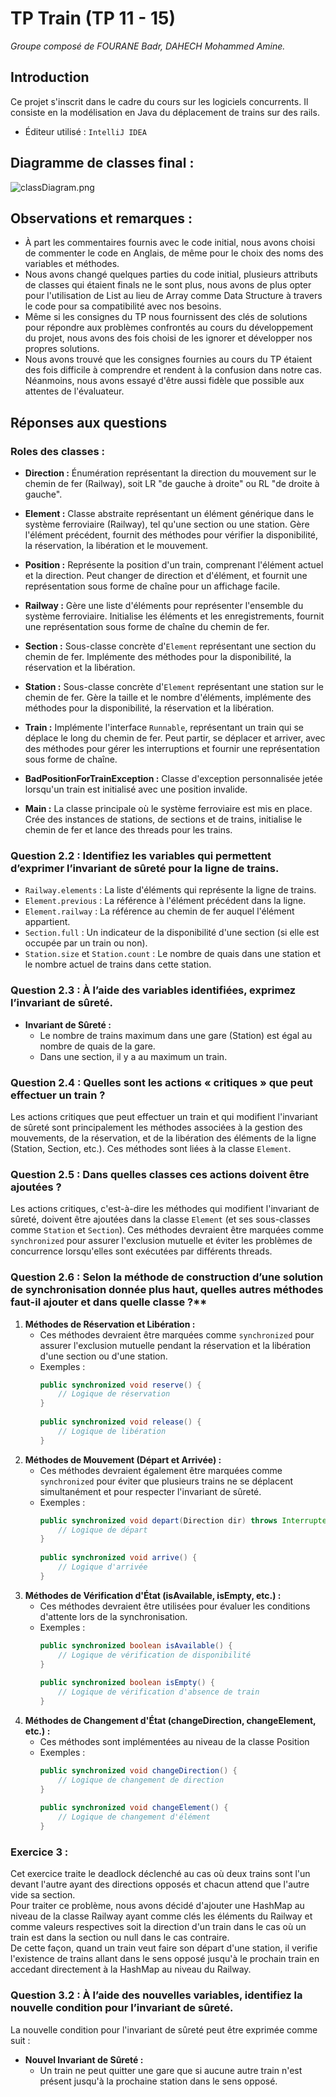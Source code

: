 # TP Train (TP 11 - 15)
_Groupe composé de FOURANE Badr, DAHECH Mohammed Amine._

## Introduction
Ce projet s'inscrit dans le cadre du cours sur les logiciels concurrents. Il consiste en la modélisation en Java du déplacement de trains sur des rails.
- Éditeur utilisé : `IntelliJ IDEA`

## Diagramme de classes final : 
![classDiagram.png](classDiagram.png)

## Observations et remarques :
- À part les commentaires fournis avec le code initial, nous avons choisi de commenter le code en Anglais, de même pour le choix des noms des variables et méthodes.
- Nous avons changé quelques parties du code initial, plusieurs attributs de classes qui étaient finals ne le sont plus, nous avons de plus opter pour l'utilisation de List au lieu de Array comme Data Structure à travers le code pour sa compatibilité avec nos besoins.
- Même si les consignes du TP nous fournissent des clés de solutions pour répondre aux problèmes confrontés au cours du développement du projet, nous avons des fois choisi de les ignorer et développer nos propres solutions.
- Nous avons trouvé que les consignes fournies au cours du TP étaient des fois difficile à comprendre et rendent à la confusion dans notre cas. Néanmoins, nous avons essayé d'être aussi fidèle que possible aux attentes de l'évaluateur.  

## Réponses aux questions

### Roles des classes :

- **Direction :** Énumération représentant la direction du mouvement sur le chemin de fer (Railway), soit LR "de gauche à droite" ou RL "de droite à gauche".

- **Element :** Classe abstraite représentant un élément générique dans le système ferroviaire (Railway), tel qu'une section ou une station. Gère l'élément précédent, fournit des méthodes pour vérifier la disponibilité, la réservation, la libération et le mouvement.

- **Position :** Représente la position d'un train, comprenant l'élément actuel et la direction. Peut changer de direction et d'élément, et fournit une représentation sous forme de chaîne pour un affichage facile.

- **Railway :** Gère une liste d'éléments pour représenter l'ensemble du système ferroviaire. Initialise les éléments et les enregistrements, fournit une représentation sous forme de chaîne du chemin de fer.

- **Section :** Sous-classe concrète d'`Element` représentant une section du chemin de fer. Implémente des méthodes pour la disponibilité, la réservation et la libération.

- **Station :** Sous-classe concrète d'`Element` représentant une station sur le chemin de fer. Gère la taille et le nombre d'éléments, implémente des méthodes pour la disponibilité, la réservation et la libération.

- **Train :** Implémente l'interface `Runnable`, représentant un train qui se déplace le long du chemin de fer. Peut partir, se déplacer et arriver, avec des méthodes pour gérer les interruptions et fournir une représentation sous forme de chaîne.

- **BadPositionForTrainException :** Classe d'exception personnalisée jetée lorsqu'un train est initialisé avec une position invalide.

- **Main :** La classe principale où le système ferroviaire est mis en place. Crée des instances de stations, de sections et de trains, initialise le chemin de fer et lance des threads pour les trains.


### Question 2.2 : Identifiez les variables qui permettent d’exprimer l’invariant de sûreté pour la ligne de trains.
- `Railway.elements` : La liste d'éléments qui représente la ligne de trains.
- `Element.previous` : La référence à l'élément précédent dans la ligne.
- `Element.railway` : La référence au chemin de fer auquel l'élément appartient.
- `Section.full` : Un indicateur de la disponibilité d'une section (si elle est occupée par un train ou non).
- `Station.size` et `Station.count` : Le nombre de quais dans une station et le nombre actuel de trains dans cette station.

### Question 2.3 : À l’aide des variables identifiées, exprimez l’invariant de sûreté.
- **Invariant de Sûreté :**
    - Le nombre de trains maximum dans une gare (Station) est égal au nombre de quais de la gare.
    - Dans une section, il y a au maximum un train.

### Question 2.4 : Quelles sont les actions « critiques » que peut effectuer un train ?
Les actions critiques que peut effectuer un train et qui modifient l'invariant de sûreté sont principalement les méthodes associées à la gestion des mouvements, de la réservation, et de la libération des éléments de la ligne (Station, Section, etc.). Ces méthodes sont liées à la classe `Element`.

### Question 2.5 : Dans quelles classes ces actions doivent être ajoutées ?
Les actions critiques, c'est-à-dire les méthodes qui modifient l'invariant de sûreté, doivent être ajoutées dans la classe `Element` (et ses sous-classes comme `Station` et `Section`). Ces méthodes devraient être marquées comme `synchronized` pour assurer l'exclusion mutuelle et éviter les problèmes de concurrence lorsqu'elles sont exécutées par différents threads.

### Question 2.6 : Selon la méthode de construction d’une solution de synchronisation donnée plus haut, quelles autres méthodes faut-il ajouter et dans quelle classe ?**
1. **Méthodes de Réservation et Libération :**
    - Ces méthodes devraient être marquées comme `synchronized` pour assurer l'exclusion mutuelle pendant la réservation et la libération d'une section ou d'une station.
    - Exemples :
      ```java
      public synchronized void reserve() {
          // Logique de réservation
      }
 
      public synchronized void release() {
          // Logique de libération
      }
      

2. **Méthodes de Mouvement (Départ et Arrivée) :**
    - Ces méthodes devraient également être marquées comme `synchronized` pour éviter que plusieurs trains ne se déplacent simultanément et pour respecter l'invariant de sûreté.
    - Exemples :
      ```java
      public synchronized void depart(Direction dir) throws InterruptedException {
          // Logique de départ
      }
 
      public synchronized void arrive() {
          // Logique d'arrivée
      }
      

3. **Méthodes de Vérification d'État (isAvailable, isEmpty, etc.) :**
    - Ces méthodes devraient être utilisées pour évaluer les conditions d'attente lors de la synchronisation.
    - Exemples :
      ```java
      public synchronized boolean isAvailable() {
          // Logique de vérification de disponibilité
      }
 
      public synchronized boolean isEmpty() {
          // Logique de vérification d'absence de train
      }
      

4. **Méthodes de Changement d'État (changeDirection, changeElement, etc.) :**
    - Ces méthodes sont implémentées au niveau de la classe Position
    - Exemples :
      ```java
      public synchronized void changeDirection() {
          // Logique de changement de direction
      }
 
      public synchronized void changeElement() {
          // Logique de changement d'élément
      }


### Exercice 3 : 
Cet exercice traite le deadlock déclenché au cas où deux trains sont l'un devant l'autre ayant des directions opposés et chacun attend que l'autre vide sa section.  
Pour traiter ce problème, nous avons décidé d'ajouter une HashMap au niveau de la classe Railway ayant comme clés les éléments du Railway et comme valeurs respectives soit la direction d'un train dans le cas où un train est dans la section ou null dans le cas contraire.  
De cette façon, quand un train veut faire son départ d'une station, il verifie l'existence de trains allant dans le sens opposé jusqu'à le prochain train en accedant directement à la HashMap au niveau du Railway.

### Question 3.2 : À l’aide des nouvelles variables, identifiez la nouvelle condition pour l’invariant de sûreté.

La nouvelle condition pour l'invariant de sûreté peut être exprimée comme suit :

- **Nouvel Invariant de Sûreté :**
   - Un train ne peut quitter une gare que si aucune autre train n'est présent jusqu'à la prochaine station dans le sens opposé.

